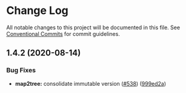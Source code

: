 # Change Log

All notable changes to this project will be documented in this file.
See [Conventional Commits](https://conventionalcommits.org) for commit guidelines.

## 1.4.2 (2020-08-14)

### Bug Fixes

- **map2tree:** consolidate immutable version ([#538](https://github.com/reduxjs/redux-devtools/issues/538)) ([999ed2a](https://github.com/reduxjs/redux-devtools/commit/999ed2ad8b4a09eddd55c2a944f5488ecce6bc7b))

